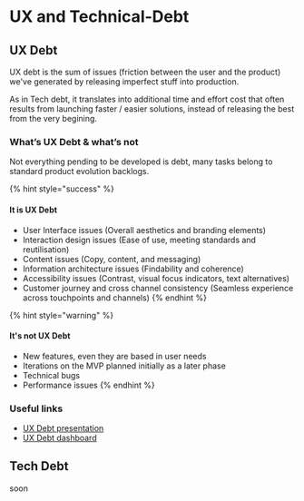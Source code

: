 # UX and Technical-Debt

## UX Debt

UX debt is the sum of issues (friction between the user and the product) we've generated by releasing imperfect stuff into production.

As in Tech debt, it translates into additional time and effort cost that often results from launching faster / easier solutions, instead of releasing the best from the very begining.

### What’s UX Debt & what’s not

Not everything pending to be developed is debt, many tasks belong to standard product evolution backlogs.

{% hint style="success" %}
#### It is UX Debt

- User Interface issues (Overall aesthetics and branding elements)
- Interaction design issues (Ease of use, meeting standards and reutilisation)
- Content issues (Copy, content, and messaging)
- Information architecture issues (Findability and coherence)
- Accessibility issues (Contrast, visual focus indicators, text alternatives)
- Customer journey and cross channel consistency (Seamless experience across touchpoints and channels) 
{% endhint %}

{% hint style="warning" %}
#### It's not UX Debt

- New features, even they are based in user needs
- Iterations on the MVP planned initially as a later phase
- Technical bugs
- Performance issues
{% endhint %}

### Useful links

- [UX Debt presentation](https://docs.google.com/presentation/d/1jXmYsIEBYLRWkhUdFeNZWGcoie4H-R9--iQQ5FwCgNY/edit#slide=id.ga3961f9851_0_1451)
- [UX Debt dashboard](https://jira.scmspain.com/secure/Dashboard.jspa?selectPageId=30123)

## Tech Debt

soon